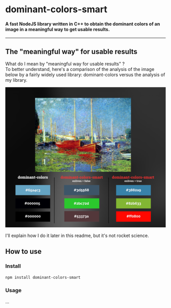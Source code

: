 # dominant-colors-smart

#### A fast NodeJS library written in C++ to obtain the dominant colors of an image in a meaningful way to get usable results.

---

## The "meaningful way" for usable results

What do I mean by "meaningful way for usable results" ?\
To better understand, here's a comparison of the analysis of the image below by a fairly widely used library: dominant-colors versus the analysis of my library.

![](readme_assets/compare.png?raw=true "Comparison of results between dominant-colors and this library")

I'll explain how I do it later in this readme, but it's not rocket science.

## How to use

### Install

`npm install dominant-colors-smart`

### Usage

...